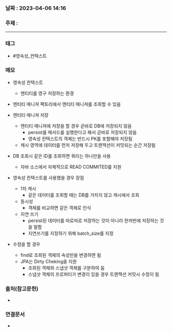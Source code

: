 ### 날짜 : 2023-04-06 14:16
### 주제 :
---
### 태그
* #영속성_컨텍스트

### 메모
* 영속성 컨텍스트
	* 엔티티를 영구 저장하는 환경
	
* 엔티티 매니져 팩토리에서 엔티티 매니져를 조회할 수 있음

* 엔티티 매니져 저장
	* 엔티티 매니져에 저장을 할 경우 곧바로 DB에 저장되지 않음
		* persist를 메서드를 실행한다고 해서 곧바로 저장되지 않음
		* 영속성 컨텍스트의 객체는 반드시 PK를 포함해야 저장됨
	* 캐시 영역에 데이터를 먼저 저장해 두고 트랜잭션이 커밋되는 순간 저장됨
	
* DB 조회시 같은 ID를 조회하면 쿼리는 하나만을 사용
	* 자바 소스에서 자체적으로 READ COMMITED를 지원
	
* 영속성 컨텍스트를 사용했을 경우 장점
	* 1차 캐시
		* 같은 데이터를 조회할 때는 DB를 거치지 않고 캐시에서 조회
	* 동시성
		* 객체를 비교하면 같은 객체로 인식
	* 지연 쓰기
		* persist된 데이터를 따로따로 저장하는 것이 아니라 한꺼번에 저장하는 것을 말함
		* 지연쓰기를 지정하기 위해 batch_size를 지정
	
* 수정을 할 경우
	* find로 조회된 객체의 속성만을 변경하면 됨
	* JPA는 Dirty Cheking을 지원
		* 조회된 객체와 스냅샷 객체를 구분하여 둠
		* 스냅샷 객체의 프로퍼티가 변경이 있을 경우 트랜잭션 커밋시 수정이 됨

### 출처(참고문헌)
-  

### 연결문서
- 